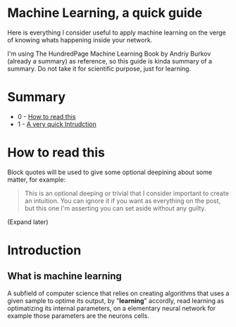 # Machine Learning, a quick guide

Here is everything I consider useful to apply machine learning on the verge of knowing whats happening inside your network.

I'm using The HundredPage Machine Learning Book by Andriy Burkov (already a summary) as reference, so this guide is kinda summary of a summary. Do not take it for scientific purpose, just for learning.

# Summary

- 0 - [How to read this](#how-to-read-this)
- 1 - [A very quick Intrudction](#Introduction)

# How to read this

Block quotes will be used to give some optional deepining about some matter, for example:

> This is an optional deeping or trivial that I consider important to create an intuition.
> You can ignore it if you want as everything on the post, but this one I'm asserting you can set aside without any guilty.

(Expand later)

# Introduction

## What is machine learning

A subfield of computer science that relies on creating algorithms that uses a given sample to optime its output, by "**learning**" accordly, read learning as optimatizing its internal parameters, on a elementary neural network for example those parameters are the neurons cells.